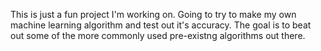 This is just a fun project I'm working on. Going to try to make my own machine learning algorithm and test out it's accuracy. The goal is to beat out some of the more commonly used pre-existng algorithms out there. 
